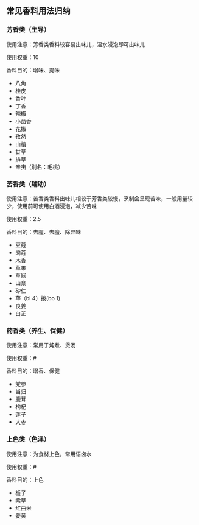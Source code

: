 ## 常见香料用法归纳

### 芳香类（主导）

使用注意：芳香类香料较容易出味儿，温水浸泡即可出味儿

使用权重：10

香料目的：增味、提味

- 八角
- 桂皮
- 香叶
- 丁香
- 辣椒
- 小茴香
- 花椒
- 孜然
- 山楂
- 甘草
- 排草
- 辛夷（别名：毛桃）

### 苦香类（辅助）

使用注意：苦香类香料出味儿相较于芳香类较慢，烹制会呈现苦味，一般用量较少，使用前可使用白酒浸泡，减少苦味

使用权重：2.5

香料目的：去腥、去膻、除异味

- 豆蔻
- 肉蔻
- 木香
- 草果
- 草寇
- 山奈
- 砂仁
- 荜（bi 4）拨(bo 1)
- 良姜
- 白芷

### 药香类（养生、保健）

使用注意：常用于炖煮、煲汤

使用权重：#

香料目的：增香、保健

- 党参
- 当归
- 鹿茸
- 枸杞
- 莲子
- 大枣

### 上色类（色泽）

使用注意：为食材上色，常用语卤水

使用权重：#

香料目的：上色

- 栀子
- 紫草
- 红曲米
- 姜黄

